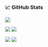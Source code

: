 ### 📈 GitHub Stats

![](https://github-profile-summary-cards.vercel.app/api/cards/profile-details?username=winsphinx&theme=vue)

![](https://github-profile-summary-cards.vercel.app/api/cards/repos-per-language?username=winsphinx&theme=vue)
![](https://github-profile-summary-cards.vercel.app/api/cards/most-commit-language?username=winsphinx&theme=vue)

![](https://github-profile-summary-cards.vercel.app/api/cards/stats?username=winsphinx&theme=vue)
![](https://github-profile-summary-cards.vercel.app/api/cards/productive-time?username=winsphinx&theme=vue&utcOffset=8)
